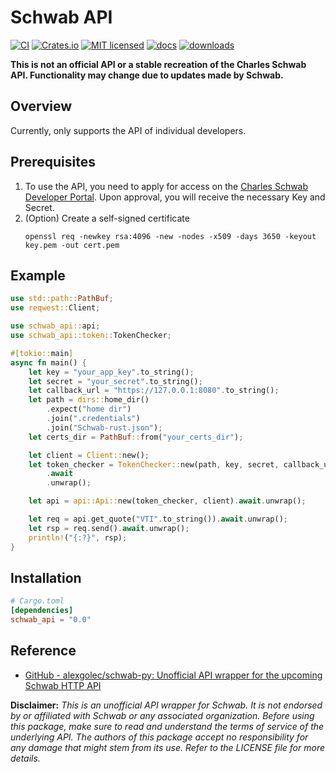 # Schwab API
[![CI][actions-badge]][actions-url]
[![Crates.io][crates-badge]][crates-url]
[![MIT licensed][mit-badge]][mit-url]
[![docs][docs-badge]][docs-url]
[![downloads][downloads-badge]][downloads-url]

[crates-badge]: https://img.shields.io/crates/v/schwab_api.svg
[crates-url]: https://crates.io/crates/schwab_api
[mit-badge]: https://img.shields.io/badge/license-MIT-blue.svg
[mit-url]: https://github.com/z-Wind/schwab_api/blob/main/LICENSE
[actions-badge]: https://github.com/z-Wind/schwab_api/workflows/CI/badge.svg
[actions-url]: https://github.com/z-Wind/schwab_api/actions?query=workflow%3ACI+branch%3Amain
[docs-badge]: https://docs.rs/schwab_api/badge.svg
[docs-url]: https://docs.rs/schwab_api
[downloads-badge]: https://img.shields.io/crates/d/schwab_api.svg?style=flat-square
[downloads-url]: https://crates.io/crates/schwab_api

**This is not an official API or a stable recreation of the Charles Schwab API. Functionality may change due to updates made by Schwab.**

## Overview
Currently, only supports the API of individual developers.

## Prerequisites
1. To use the API, you need to apply for access on the [Charles Schwab Developer Portal](https://developer.schwab.com/home). Upon approval, you will receive the necessary Key and Secret.
2. (Option) Create a self-signed certificate
    ```
    openssl req -newkey rsa:4096 -new -nodes -x509 -days 3650 -keyout key.pem -out cert.pem
    ```

## Example
```rust
use std::path::PathBuf;
use reqwest::Client;

use schwab_api::api;
use schwab_api::token::TokenChecker;

#[tokio::main]
async fn main() {
    let key = "your_app_key".to_string();
    let secret = "your_secret".to_string();
    let callback_url = "https://127.0.0.1:8080".to_string();
    let path = dirs::home_dir()
        .expect("home dir")
        .join(".credentials")
        .join("Schwab-rust.json");
    let certs_dir = PathBuf::from("your_certs_dir");

    let client = Client::new();
    let token_checker = TokenChecker::new(path, key, secret, callback_url, certs_dir, client)
        .await
        .unwrap();

    let api = api::Api::new(token_checker, client).await.unwrap();

    let req = api.get_quote("VTI".to_string()).await.unwrap();
    let rsp = req.send().await.unwrap();
    println!("{:?}", rsp);
}
```

## Installation
```toml
# Cargo.toml
[dependencies]
schwab_api = "0.0"
```

## Reference
* [GitHub - alexgolec/schwab-py: Unofficial API wrapper for the upcoming Schwab HTTP API](https://github.com/alexgolec/schwab-py/tree/main)

**Disclaimer:** *This is an unofficial API wrapper for Schwab. It is not endorsed by or affiliated with Schwab or any associated organization. Before using this package, make sure to read and understand the terms of service of the underlying API. The authors of this package accept no responsibility for any damage that might stem from its use. Refer to the LICENSE file for more details.*
